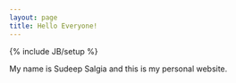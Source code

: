 ```yaml
---
layout: page
title: Hello Everyone!
---
```

{% include JB/setup %}

My name is Sudeep Salgia and this is my personal website.




